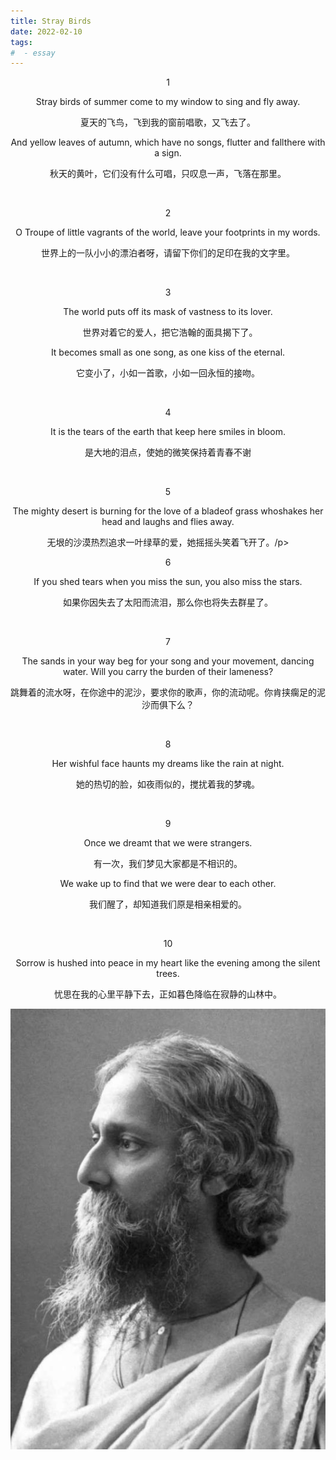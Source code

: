 ```yaml
---
title: Stray Birds
date: 2022-02-10
tags:
#  - essay
---
```


<p style="text-align:center">1</p>
<p style="text-align:center">Stray birds of summer come to my window to sing and fly away.</p>
<p style="text-align:center">夏天的飞鸟，飞到我的窗前唱歌，又飞去了。</p>
<p style="text-align:center">And yellow leaves of autumn, which have no songs, flutter and fallthere with a sign.</p>
<p style="text-align:center">秋天的黄叶，它们没有什么可唱，只叹息一声，飞落在那里。</p>
<br/>
<p style="text-align:center">2</p>
<p style="text-align:center">O Troupe of little vagrants of the world, leave your footprints in my words.</p>
<p style="text-align:center">世界上的一队小小的漂泊者呀，请留下你们的足印在我的文字里。</p>
<br/>
<p style="text-align:center">3</p>
<p style="text-align:center">The world puts off its mask of vastness to its lover.</p>
<p style="text-align:center">世界对着它的爱人，把它浩翰的面具揭下了。　</p>
<p style="text-align:center">It becomes small as one song, as one kiss of the eternal.</p>
<p style="text-align:center">它变小了，小如一首歌，小如一回永恒的接吻。</p>
<br/>
<p style="text-align:center">4</p>
<p style="text-align:center">It is the tears of the earth that keep here smiles in bloom.</p>
<p style="text-align:center">是大地的泪点，使她的微笑保持着青春不谢</p>
<br/>
<p style="text-align:center">5</p>
<p style="text-align:center">The mighty desert is burning for the love of a bladeof grass whoshakes her head and laughs and flies away.</p>
<p style="text-align:center">无垠的沙漠热烈追求一叶绿草的爱，她摇摇头笑着飞开了。/p>
<br/>
<p style="text-align:center">6</p>
<p style="text-align:center">If you shed tears when you miss the sun, you also miss the stars.</p>
<p style="text-align:center">如果你因失去了太阳而流泪，那么你也将失去群星了。</p>
<br/>
<p style="text-align:center">7</p>
<p style="text-align:center">The sands in your way beg for your song and your movement, dancing water. Will you carry the burden of their lameness?</p>
<p style="text-align:center">跳舞着的流水呀，在你途中的泥沙，要求你的歌声，你的流动呢。你肯挟瘸足的泥沙而俱下么？</p>
<br/>
<p style="text-align:center">8</p>
<p style="text-align:center">Her wishful face haunts my dreams like the rain at night.</p>
<p style="text-align:center">她的热切的脸，如夜雨似的，搅扰着我的梦魂。</p>
<br/>
<p style="text-align:center">9</p>
<p style="text-align:center">Once we dreamt that we were strangers.</p>
<p style="text-align:center">有一次，我们梦见大家都是不相识的。</p>
<p style="text-align:center">We wake up to find that we were dear to each other.</p>
<p style="text-align:center">我们醒了，却知道我们原是相亲相爱的。</p>
<br/>
<p style="text-align:center">10</p>
<p style="text-align:center">Sorrow is hushed into peace in my heart like the evening among the silent trees.</p>
<p style="text-align:center">忧思在我的心里平静下去，正如暮色降临在寂静的山林中。</p>

<div style="text-align:center" ><img src="./imgs/pic-Stray-Birds.png" /></div>
